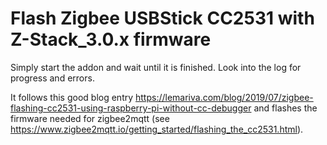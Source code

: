 # Flash Zigbee USBStick CC2531 with Z-Stack_3.0.x firmware

Simply start the addon and wait until it is finished. Look into the log for progress and errors.

It follows this good blog entry https://lemariva.com/blog/2019/07/zigbee-flashing-cc2531-using-raspberry-pi-without-cc-debugger and flashes the firmware needed for zigbee2mqtt (see https://www.zigbee2mqtt.io/getting_started/flashing_the_cc2531.html).
